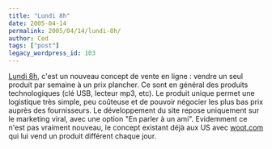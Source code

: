```yaml
---
title: "Lundi 8h"
date: 2005-04-14
permalink: 2005/04/14/lundi-8h/
author: Ced
tags: ["post"]
legacy_wordpress_id: 103
---
```


<a href="http://www.lundi8h.com/" hreflang="fr">Lundi 8h</a>, c'est un nouveau concept de vente en ligne&nbsp;: vendre un seul produit par semaine à un prix plancher. Ce sont en général des produits technologiques (clé USB, lecteur mp3, etc). Le produit unique permet une logistique très simple, peu coûteuse et de pouvoir négocier les plus bas prix auprès des fournisseurs. Le développement du site repose uniquement sur le marketing viral, avec une option "En parler à un ami". Evidemment ce n'est pas vraiment nouveau, le concept existant déjà aux US avec <a href="http://www.woot.com/" hreflang="en">woot.com</a> qui lui vend un produit différent chaque jour.

<!-- excerpt -->

